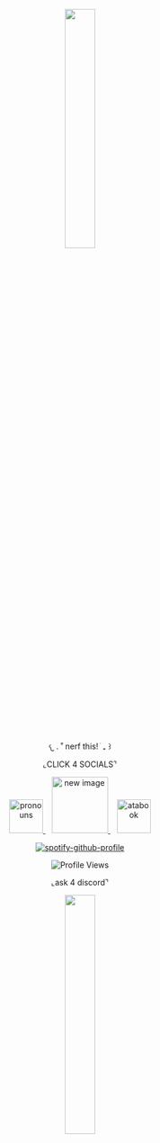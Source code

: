 
<p align="center" width="100%">
    <img width="33%" src="https://64.media.tumblr.com/fd35cf12725a4247eb82be57c63966ce/f3d2d6bad6f51320-08/s400x600/da82c7b34912851dd2ab3a62663fc71064c63766.gifv" width="60">
</p>

<p align="center">
  𐔌   .  ˚ nerf this!  ֹ  ₊ ꒱
</p>

<p align="center">
  ⌞CLICK 4 SOCIALS⌝
</p>
 <p align="center">
 
 <p align="center">
  <a href="https://pronouns.cc/@s0apsy">
    <img src="https://i.imgur.com/bUUhIqz.gif" alt="pronouns" width="60">
  </a>
  &nbsp;&nbsp;
  <a href="https://sosoapsy.straw.page">
    <img src="https://64.media.tumblr.com/6b2fe7165009f4bfbccb7a38e2d489cd/1b769f25d08476ed-22/s100x200/5b862e402068b208ba33f2b3f5d496f0e5c516de.pnj" alt="new image" width="100">
  </a>
  &nbsp;&nbsp;
    <a href="https://s0apsy.atabook.org">
    <img src="https://i.imgur.com/bUUhIqz.gif" alt="atabook" width="60">
  </a>

<p align="center">
  <a href="https://github.com/kittinan/spotify-github-profile">
    <img src="https://spotify-github-profile.kittinanx.com/api/view?uid=12ckph3ot59wwg34vopzfclra&cover_image=true&theme=natemoo-re&show_offline=false&background_color=f7abcc&interchange=false&bar_color=99daff&bar_color_cover=false" alt="spotify-github-profile">
  </a>
</p>

<p align="center">
  <img src="https://komarev.com/ghpvc/?username=your-github-username&color=99daff&label=hi" alt="Profile Views"/>
</p>

<p align="center">
  ⌞ask 4 discord⌝
</p>
 <p align="center">

<p align="center" width="100%">
    <img width="33%" src="https://64.media.tumblr.com/fd35cf12725a4247eb82be57c63966ce/f3d2d6bad6f51320-08/s400x600/da82c7b34912851dd2ab3a62663fc71064c63766.gifv">
</p>
